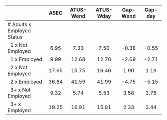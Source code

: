 
|                      |         ASEC |    ATUS-Wend |    ATUS-Wday |     Gap-Wend |      Gap-day |
| -------------------- | :----------: | :----------: | :----------: | :----------: | :----------: |
| # Adults x Employed Status |              |              |              |              |              |
| &nbsp;&nbsp;1 x Not Employed |         6.95 |         7.33 |         7.50 |        -0.38 |        -0.55 |
| &nbsp;&nbsp;1 x Employed |         9.99 |        12.68 |        12.70 |        -2.69 |        -2.71 |
| &nbsp;&nbsp;2 x Not Employed |        17.65 |        15.75 |        16.46 |         1.90 |         1.19 |
| &nbsp;&nbsp;2 x Employed |        36.84 |        41.59 |        41.99 |        -4.75 |        -5.15 |
| &nbsp;&nbsp;3+ x Not Employed |         9.32 |         5.74 |         5.53 |         3.58 |         3.78 |
| &nbsp;&nbsp;3+ x Employed |        19.25 |        16.91 |        15.81 |         2.33 |         3.44 |

